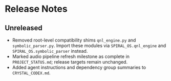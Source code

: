 # Release Notes

## Unreleased

- Removed root-level compatibility shims `qnl_engine.py` and `symbolic_parser.py`. Import these modules via `SPIRAL_OS.qnl_engine` and `SPIRAL_OS.symbolic_parser` instead.
- Marked audio pipeline refresh milestone as complete in `PROJECT_STATUS.md`; release targets remain unchanged.
- Added agent instructions and dependency group summaries to `CRYSTAL_CODEX.md`.
